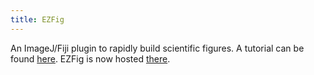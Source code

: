 ```yaml
---
title: EZFig
---
```


An ImageJ/Fiji plugin to rapidly build scientific figures. A tutorial can be found [here](https://github.com/baigouy/EZFig/raw/main/help.pdf). EZFig is now hosted [there](https://github.com/baigouy/EZFig).
